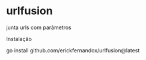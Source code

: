 # urlfusion
junta urls com parâmetros 


Instalação

go install github.com/erickfernandox/urlfusion@latest
